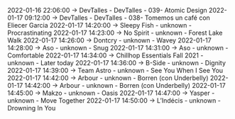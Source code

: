 2022-01-16 22:06:00 -> DevTalles - DevTalles - 039- Atomic Design
2022-01-17 09:12:00 -> DevTalles - DevTalles - 038- Tomemos un café con Eliecer Garcia
2022-01-17 14:20:00 -> Sleepy Fish - unknown - Procrastinating
2022-01-17 14:23:00 -> No Spirit - unknown - Forest Lake Walk
2022-01-17 14:26:00 -> Dontcry - unknown - Wavey
2022-01-17 14:28:00 -> Aso - unknown - Snug
2022-01-17 14:31:00 -> Aso - unknown - Comfortable
2022-01-17 14:34:00 -> Chillhop Essentials Fall 2021 - unknown - Later today
2022-01-17 14:36:00 -> B-Side - unknown - Dignity
2022-01-17 14:39:00 -> Team Astro - unknown - See You When I See You
2022-01-17 14:42:00 -> Arbour - unknown - Borren (con Underbelly)
2022-01-17 14:42:00 -> Arbour - unknown - Borren (con Underbelly)
2022-01-17 14:45:00 -> Makzo - unknown - Oasis
2022-01-17 14:47:00 -> Yasper - unknown - Move Together
2022-01-17 14:50:00 -> L’Indécis - unknown - Drowning In You
